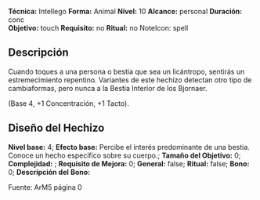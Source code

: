 
**Técnica:** Intellego
**Forma:** Animal
**Nivel:** 10
**Alcance:** personal 
**Duración:** conc  
**Objetivo:** touch
**Requisito:** no
**Ritual:** no
NoteIcon: spell




## Descripción 
<p>Cuando toques a una persona o bestia que sea un licántropo, sentirás un estremecimiento repentino. Variantes de este hechizo detectan otro tipo de cambiaformas, pero nunca a la Bestia Interior de los Bjornaer.</p><p class="p1">(Base 4, +1 Concentración, +1 Tacto).</p>

## Diseño del Hechizo 

**Nivel base:** 4; **Efecto base:** Percibe el interés predominante de una bestia. Conoce un hecho específico sobre su cuerpo.;  **Tamaño del **Objetivo:**** 0; **Complejidad:** ; **Requisito de Mejora:** 0; **General:** false; **Ritual:** false; **Bono:** 0; **Descripción del** **Bono:** 

Fuente: ArM5 página 0